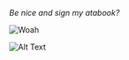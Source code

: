 _Be nice and sign my atabook?_

![Woah](https://komarev.com/ghpvc/?username=gambling-addict)







![Alt Text](https://media1.tenor.com/m/AzV1dvXcI3YAAAAd/eloquent-countenance-forcas.gif)










<!--
**gambling-addict/gambling-addict** is a ✨ _special_ ✨ repository because its `README.md` (this file) appears on your GitHub profile.

Here are some ideas to get you started:

- 🔭 I’m currently working on ...
- 🌱 I’m currently learning ...
- 👯 I’m looking to collaborate on ...
- 🤔 I’m looking for help with ...
- 💬 Ask me about ...
- 📫 How to reach me: ...
- 😄 Pronouns: ...
- ⚡ Fun fact: ...
-->
